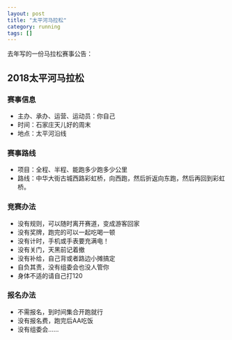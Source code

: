 ```yaml
---
layout: post
title: "太平河马拉松"
category: running
tags: []
---
```


去年写的一份马拉松赛事公告：

## 2018太平河马拉松

### 赛事信息

- 主办、承办、运营、运动员：你自己
- 时间：石家庄天儿好的周末
- 地点：太平河沿线


### 赛事路线

- 项目：全程、半程、能跑多少跑多少公里
- 路线：中华大街古城西路彩虹桥，向西跑，然后折返向东跑，然后再回到彩虹桥。

### 竞赛办法

- 没有规则，可以随时离开赛道，变成游客回家
- 没有奖牌，跑完的可以一起吃喝一顿
- 没有计时，手机或手表要充满电！
- 没有关门，天黑前记着撤
- 没有补给，自己背或者路边小摊搞定
- 自负其责，没有组委会也没人管你
- 身体不适的请自己打120

### 报名办法

- 不需报名，到时间集合开跑就行
- 没有报名费，跑完后AA吃饭
- 没有组委会……